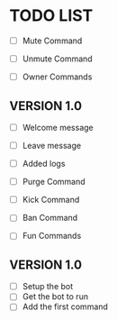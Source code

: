 # TODO LIST
* [ ] Mute Command
* [ ] Unmute Command
* [ ] Owner Commands


## VERSION 1.0
* [ ] Welcome message
* [ ] Leave message
* [ ] Added logs
* [ ] Purge Command
* [ ] Kick Command
* [ ] Ban Command
* [ ] Fun Commands


## VERSION 1.0
* [ ] Setup the bot
* [ ] Get the bot to run
* [ ] Add the first command